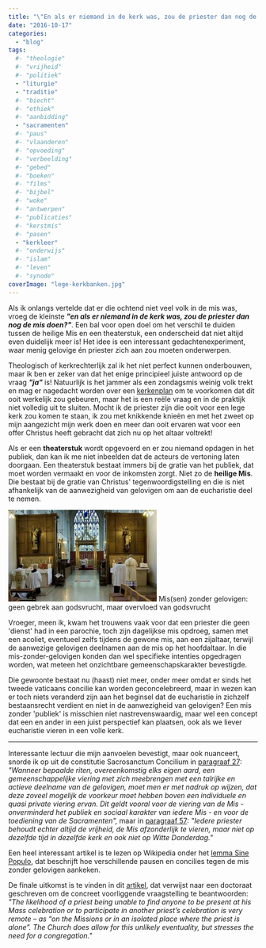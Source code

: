 ```yaml
---
title: "\"En als er niemand in de kerk was, zou de priester dan nog de mis doen?\""
date: "2016-10-17"
categories: 
  - "blog"
tags:
  #- "theologie"
  #- "vrijheid"
  #- "politiek"
  - "liturgie"
  - "traditie"
  #- "biecht"
  #- "ethiek"
  #- "aanbidding"
  - "sacramenten"
  #- "paus"
  #- "vlaanderen"
  #- "opvoeding"
  #- "verbeelding"
  #- "gebed"
  #- "boeken"
  #- "films"
  #- "bijbel"
  #- "woke"
  #- "antwerpen"
  #- "publicaties"
  #- "kerstmis"
  #- "pasen"
  - "kerkleer"
  #- "onderwijs"
  #- "islam"
  #- "leven"
  #- "synode"
coverImage: "lege-kerkbanken.jpg"
---
```


Als ik onlangs vertelde dat er die ochtend niet veel volk in de mis was, vroeg de kleinste _**"en als er niemand in de kerk was, zou de priester dan nog de mis doen?"**_. Een bal voor open doel om het verschil te duiden tussen de heilige Mis en een theaterstuk, een onderscheid dat niet altijd even duidelijk meer is! Het idee is een interessant gedachtenexperiment, waar menig gelovige én priester zich aan zou moeten onderwerpen.

Theologisch of kerkrechterlijk zal ik het niet perfect kunnen onderbouwen, maar ik ben er zeker van dat het enige principieel juiste antwoord op de vraag _**"ja"**_ is! Natuurlijk is het jammer als een zondagsmis weinig volk trekt en mag er nagedacht worden over een [kerkenplan](/blog/antwerpse-kerken-voor-toekomst-gevrijwaard-via-medegebruik-door-andere-christelijke-gemeenschappen/) om te voorkomen dat dit ooit werkelijk zou gebeuren, maar het is een reële vraag en in de praktijk niet volledig uit te sluiten. Mocht ik de priester zijn die ooit voor een lege kerk zou komen te staan, ik zou met knikkende knieën en met het zweet op mijn aangezicht mijn werk doen en meer dan ooit ervaren wat voor een offer Christus heeft gebracht dat zich nu op het altaar voltrekt!

Als er een **theaterstuk** wordt opgevoerd en er zou niemand opdagen in het publiek, dan kan ik me niet inbeelden dat de acteurs de vertoning laten doorgaan. Een theaterstuk bestaat immers bij de gratie van het publiek, dat moet worden vermaakt en voor de inkomsten zorgt. Niet zo de **heilige Mis**. Die bestaat bij de gratie van Christus' tegenwoordigstelling en die is niet afhankelijk van de aanwezigheid van gelovigen om aan de eucharistie deel te nemen.

![Mis(sen) zonder gelovigen, niet uit noodzaak, maar uit godsvrucht](images/missa-sine-populo2-300x185.jpg) Mis(sen) zonder gelovigen: geen gebrek aan godsvrucht, maar overvloed van godsvrucht

Vroeger, meen ik, kwam het trouwens vaak voor dat een priester die geen 'dienst' had in een parochie, toch zijn dagelijkse mis opdroeg, samen met een acoliet, eventueel zelfs tijdens de gewone mis, aan een zijaltaar, terwijl de aanwezige gelovigen deelnamen aan de mis op het hoofdaltaar. In die mis-zonder-gelovigen konden dan wel specifieke intenties opgedragen worden, wat meteen het onzichtbare gemeenschapskarakter bevestigde.

Die gewoonte bestaat nu (haast) niet meer, onder meer omdat er sinds het tweede vaticaans concilie kan worden geconcelebreerd, maar in wezen kan er toch niets veranderd zijn aan het beginsel dat de eucharistie in zichzelf bestaansrecht verdient en niet in de aanwezigheid van gelovigen? Een mis zonder 'publiek' is misschien niet nastrevenswaardig, maar wel een concept dat een en ander in een juist perspectief kan plaatsen, ook als we liever eucharistie vieren in een volle kerk.

* * *

Interessante lectuur die mijn aanvoelen bevestigt, maar ook nuanceert, snorde ik op uit de constitutie Sacrosanctum Concilium in [paragraaf 27](https://www.rkdocumenten.nl/rkdocs/index.php?mi=600&doc=570&id=2332): _"Wanneer bepaalde riten, overeenkomstig elks eigen aard, een gemeenschappelijke viering met zich meebrengen met een talrijke en actieve deelname van de gelovigen, moet men er met nadruk op wijzen, dat deze zoveel mogelijk de voorkeur moet hebben boven een individuele en quasi private viering ervan. Dit geldt vooral voor de viering van de Mis - onverminderd het publiek en sociaal karakter van iedere Mis - en voor de toediening van de Sacramenten",_ maar in [paragraaf 57](https://www.rkdocumenten.nl/rkdocs/index.php?mi=600&doc=570&id=2337): _"Iedere priester behoudt echter altijd de vrijheid, de Mis afzonderlijk te vieren, maar niet op dezelfde tijd in dezelfde kerk en ook niet op Witte Donderdag."_

Een heel interessant artikel is te lezen op Wikipedia onder het [lemma Sine Populo](https://en.wikipedia.org/wiki/Sine_populo), dat beschrijft hoe verschillende pausen en concilies tegen de mis zonder gelovigen aankeken.

De finale uitkomst is te vinden in dit [artikel](https://sarumuse.wordpress.com/2012/04/23/mass-without-a-congregation/), dat verwijst naar een doctoraat geschreven om de concreet voorliggende vraagstelling te beantwoorden: _"The likelihood of a priest being unable to find anyone to be present at his Mass celebration or to participate in another priest’s celebration is very remote – as “on the Missions or in an isolated place where the priest is alone”. The Church does allow for this unlikely eventuality, but stresses the need for a congregation."_
